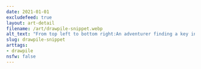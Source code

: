 ```yaml
---
date: 2021-01-01
excludefeed: true
layout: art-detail
filename: /art/drawpile-snippet.webp
alt_text: "From top left to bottom right:An adventurer finding a key in a chest.Some kind of building top, with pillars and complete with flag.A fire emblem-looking dude with a long sword, who appears to be asking for a key.And finally a girl eating a very badly drawn piece of pizza."
slug: drawpile-snippet
arttags:
- drawpile
nsfw: false
---
```

